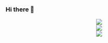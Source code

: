 ### Hi there 👋

<!--
**Luca388/Luca388** is a ✨ _special_ ✨ repository because its `README.md` (this file) appears on your GitHub profile.

Here are some ideas to get you started:

- 🔭 I’m currently working on ...
- 🌱 I’m currently learning ...
- 👯 I’m looking to collaborate on ...
- 🤔 I’m looking for help with ...
- 💬 Ask me about ...
- 📫 How to reach me: ...
- 😄 Pronouns: ...
- ⚡ Fun fact: ...
-->
<div align="center">
<img src="https://github-readme-stats.vercel.app/api?username=Luca388&show_icons=true&theme=radical"/> <br/>
<img src="https://github-readme-stats.vercel.app/api/top-langs/?username=Luca388&layout=compact&theme=onedark"/> <br/>
<img src="http://mazassumnida.wtf/api/generate_badge?boj=ain388(https://solved.ac/ain388)"/> <br/>

<div>
